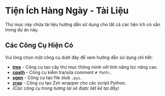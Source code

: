 # Tiện Ích Hàng Ngày - Tài Liệu

Thư mục này chứa tài liệu hướng dẫn sử dụng cho tất cả các tiện ích có sẵn trong dự án này.

## Các Công Cụ Hiện Có

Vui lòng chọn một công cụ dưới đây để xem hướng dẫn sử dụng chi tiết:

* [**tree**](./tools/tree.md) - Công cụ tạo cây thư mục thông minh với tính năng lọc nâng cao.
* [**cpath**](./tools/cpath.md) - Công cụ kiểm tra/sửa comment `# Path:`.
* [**sgen**](./tools/sgen.md) - Công cụ tạo file stub `.pyi`.
* [**zrap**](./tools/zrap.md) - Công cụ tạo Zsh wrapper cho các script Python.
* *(Các công cụ trong tương lai sẽ được liệt kê tại đây)*